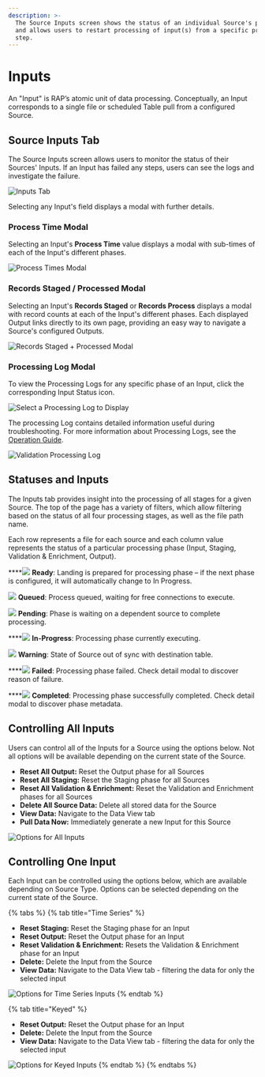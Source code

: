 ```yaml
---
description: >-
  The Source Inputs screen shows the status of an individual Source's processing
  and allows users to restart processing of input(s) from a specific processing
  step.
---
```


# Inputs

An "Input" is RAP’s atomic unit of data processing. Conceptually, an Input corresponds to a single file or scheduled Table pull from a configured Source. 

## Source Inputs Tab <a id="validations-screen"></a>

The Source Inputs screen allows users to monitor the status of their Sources' Inputs. If an Input has failed any steps, users can see the logs and investigate the failure.

![Inputs Tab](../../.gitbook/assets/image%20%2840%29.png)

Selecting any Input's field displays a modal with further details.

### Process Time Modal

Selecting an Input's **Process Time** value displays a modal with sub-times of each of the Input's different phases.

![Process Times Modal](../../.gitbook/assets/image%20%2845%29.png)

### Records Staged / Processed Modal

Selecting an Input's **Records Staged** or **Records Process** displays a modal with record counts at each of the Input's different phases. Each displayed Output links directly to its own page, providing an easy way to navigate a Source's configured Outputs.

![Records Staged + Processed Modal](../../.gitbook/assets/image%20%2877%29.png)

### Processing Log Modal

To view the Processing Logs for any specific phase of an Input, click the corresponding Input Status icon.

![Select a Processing Log to Display](../../.gitbook/assets/image%20%28206%29.png)

The processing Log contains detailed information useful during troubleshooting. For more information about Processing Logs, see the [Operation Guide](../../operation-guide/).

![Validation Processing Log](../../.gitbook/assets/image%20%281%29.png)

## Statuses and Inputs

The Inputs tab provides insight into the processing of all stages for a given Source. The top of the page has a variety of filters, which allow filtering based on the status of all four processing stages, as well as the file path name.

Each row represents a file for each source and each column value represents the status of a particular processing phase \(Input, Staging, Validation & Enrichment, Output\).

\*\*\*\*![](../../.gitbook/assets/ready%20%281%29.png) **Ready**: Landing is prepared for processing phase – if the next phase is configured, it will automatically change to In Progress.

![](../../.gitbook/assets/queued.png) **Queued**: Process queued, waiting for free connections to execute.

![](../../.gitbook/assets/pending%20%281%29.png) **Pending**: Phase is waiting on a dependent source to complete processing.

\*\*\*\*![](../../.gitbook/assets/inprogress.png) **In-Progress**: Processing phase currently executing.

![](../../.gitbook/assets/warning.png) **Warning**: State of Source out of sync with destination table.

\*\*\*\*![](../../.gitbook/assets/failed.png) **Failed**: Processing phase failed. Check detail modal to discover reason of failure.

\*\*\*\*![](../../.gitbook/assets/completed.png) **Completed**: Processing phase successfully completed. Check detail modal to discover phase metadata.

## Controlling All Inputs

Users can control all of the Inputs for a Source using the options below. Not all options will be available depending on the current state of the Source.

* **Reset All Output:** Reset the Output phase for all Sources
* **Reset All Staging:** Reset the Staging phase for all Sources
* **Reset All Validation & Enrichment:** Reset the Validation and Enrichment phases for all Sources
* **Delete All Source Data:** Delete all stored data for the Source
* **View Data:** Navigate to the Data View tab
* **Pull Data Now:** Immediately generate a new Input for this Source

![Options for All Inputs](../../.gitbook/assets/image%20%28149%29.png)

## Controlling One Input

Each Input can be controlled using the options below, which are available depending on Source Type. Options can be selected depending on the current state of the Source.

{% tabs %}
{% tab title="Time Series" %}
* **Reset Staging:** Reset the Staging phase for an Input
* **Reset Output:** Reset the Output phase for an Input
* **Reset Validation & Enrichment:** Resets the Validation & Enrichment phase for an Input
* **Delete:** Delete the Input from the Source
* **View Data:** Navigate to the Data View tab - filtering the data for only the selected input

![Options for Time Series Inputs](../../.gitbook/assets/image%20%28121%29.png)
{% endtab %}

{% tab title="Keyed" %}
* **Reset Output:** Reset the Output phase for an Input
* **Delete:** Delete the Input from the Source
* **View Data:** Navigate to the Data View tab - filtering the data for only the selected input

![Options for Keyed Inputs](../../.gitbook/assets/image%20%28237%29.png)
{% endtab %}
{% endtabs %}


